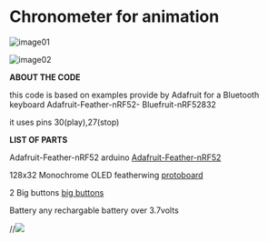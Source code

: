 # Chronometer for animation


![image01](?raw=true)

![image02](?raw=true)


**ABOUT THE CODE**

this code is based on examples provide by Adafruit for a Bluetooth keyboard 
Adafruit-Feather-nRF52- Bluefruit-nRF52832

it uses pins
30(play),27(stop)


**LIST OF PARTS**
 
Adafruit-Feather-nRF52 arduino
[Adafruit-Feather-nRF52](https://www.amazon.co.uk/Adafruit-Feather-nRF52-Bluefruit-nRF52832/dp/B07DM1WVM3/ref=sr_1_1?s=electronics&ie=UTF8&qid=1548008745&sr=1-1&keywords=adafruit+nrf52)

128x32 Monochrome OLED featherwing
[protoboard](https://www.adafruit.com/product/2900)

2 Big buttons 
[big buttons](https://www.adafruit.com/product/1119)

Battery
any rechargable battery over 3.7volts 

//[![](http://img.youtube.com/vi/9TROEPfZXaY/0.jpg)](http://www.youtube.com/watch?v=9TROEPfZXaY "")
